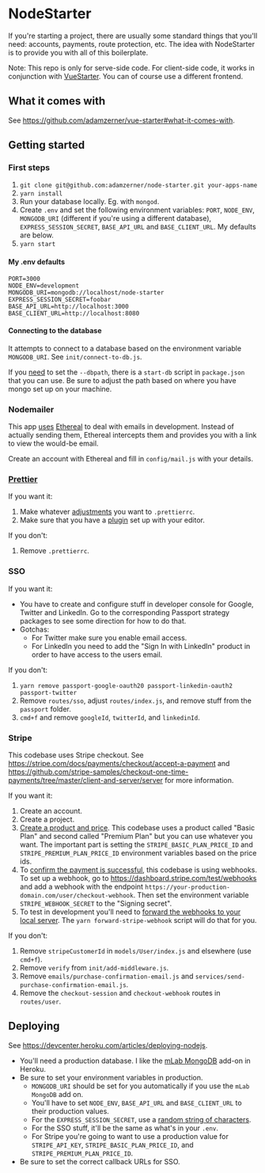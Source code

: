 # NodeStarter

If you're starting a project, there are usually some standard things that you'll need: accounts, payments, route protection, etc. The idea with NodeStarter is to provide you with all of this boilerplate.

Note: This repo is only for serve-side code. For client-side code, it works in conjunction with [VueStarter](https://github.com/adamzerner/vue-starter). You can of course use a different frontend.

## What it comes with

See https://github.com/adamzerner/vue-starter#what-it-comes-with.

## Getting started

### First steps

1. `git clone git@github.com:adamzerner/node-starter.git your-apps-name`
2. `yarn install`
3. Run your database locally. Eg. with `mongod`.
4. Create `.env` and set the following environment variables: `PORT`, `NODE_ENV`, `MONGODB_URI` (different if you're using a different database), `EXPRESS_SESSION_SECRET`, `BASE_API_URL` and `BASE_CLIENT_URL`. My defaults are below.
5. `yarn start`

#### My .env defaults

```
PORT=3000
NODE_ENV=development
MONGODB_URI=mongodb://localhost/node-starter
EXPRESS_SESSION_SECRET=foobar
BASE_API_URL=http://localhost:3000
BASE_CLIENT_URL=http://localhost:8080
```

#### Connecting to the database

It attempts to connect to a database based on the environment variable `MONGODB_URI`. See `init/connect-to-db.js`.

If you [need](https://stackoverflow.com/questions/7948789/mongod-complains-that-there-is-no-data-db-folder) to set the `--dbpath`, there is a `start-db` script in `package.json` that you can use. Be sure to adjust the path based on where you have mongo set up on your machine.

### Nodemailer

This app [uses](https://nodemailer.com/about/#tldr) [Ethereal](https://ethereal.email/) to deal with emails in development. Instead of actually sending them, Ethereal intercepts them and provides you with a link to view the would-be email.

Create an account with Ethereal and fill in `config/mail.js` with your details.

### [Prettier](https://prettier.io/)

If you want it:

1. Make whatever [adjustments](https://prettier.io/docs/en/configuration.html) you want to `.prettierrc`.
2. Make sure that you have a [plugin](https://prettier.io/docs/en/editors.html) set up with your editor.

If you don't:

1. Remove `.prettierrc`.

### SSO

If you want it:

- You have to create and configure stuff in developer console for Google, Twitter and LinkedIn. Go to the corresponding Passport strategy packages to see some direction for how to do that.
- Gotchas:
  - For Twitter make sure you enable email access.
  - For LinkedIn you need to add the "Sign In with LinkedIn" product in order to have access to the users email.

If you don't:

1. `yarn remove passport-google-oauth20 passport-linkedin-oauth2 passport-twitter`
2. Remove `routes/sso`, adjust `routes/index.js`, and remove stuff from the `passport` folder.
3. `cmd+f` and remove `googleId`, `twitterId`, and `linkedinId`.

### Stripe

This codebase uses Stripe checkout. See https://stripe.com/docs/payments/checkout/accept-a-payment and https://github.com/stripe-samples/checkout-one-time-payments/tree/master/client-and-server/server for more information.

If you want it:

1. Create an account.
2. Create a project.
3. [Create a product and price](https://stripe.com/docs/payments/checkout/accept-a-payment#create-products-and-prices). This codebase uses a product called "Basic Plan" and second called "Premium Plan" but you can use whatever you want. The important part is setting the `STRIPE_BASIC_PLAN_PRICE_ID` and `STRIPE_PREMIUM_PLAN_PRICE_ID` environment variables based on the price ids.
4. To [confirm the payment is successful](https://stripe.com/docs/payments/checkout/accept-a-payment#payment-success), this codebase is using webhooks. To set up a webhook, go to https://dashboard.stripe.com/test/webhooks and add a webhook with the endpoint `https://your-production-domain.com/user/checkout-webhook`. Then set the environment variable `STRIPE_WEBHOOK_SECRET` to the "Signing secret".
5. To test in development you'll need to [forward the webhooks to your local server](https://stripe.com/docs/payments/checkout/accept-a-payment#testing-webhooks-locally). The `yarn forward-stripe-webhook` script will do that for you.

If you don't:

1. Remove `stripeCustomerId` in `models/User/index.js` and elsewhere (use `cmd+f`).
2. Remove `verify` from `init/add-middleware.js`.
3. Remove `emails/purchase-confirmation-email.js` and `services/send-purchase-confirmation-email.js`.
4. Remove the `checkout-session` and `checkout-webhook` routes in `routes/user`.

## Deploying

See https://devcenter.heroku.com/articles/deploying-nodejs.

- You'll need a production database. I like the [mLab MongoDB](https://devcenter.heroku.com/articles/mongolab) add-on in Heroku.
- Be sure to set your environment variables in production.
  - `MONGODB_URI` should be set for you automatically if you use the `mLab MongoDB` add on.
  - You'll have to set `NODE_ENV`, `BASE_API_URL` and `BASE_CLIENT_URL` to their production values.
  - For the `EXPRESS_SESSION_SECRET`, use a [random string of characters](https://github.com/expressjs/session#secret).
  - For the SSO stuff, it'll be the same as what's in your `.env`.
  - For Stripe you're going to want to use a production value for `STRIPE_API_KEY`, `STRIPE_BASIC_PLAN_PRICE_ID`, and `STRIPE_PREMIUM_PLAN_PRICE_ID`.
- Be sure to set the correct callback URLs for SSO.
